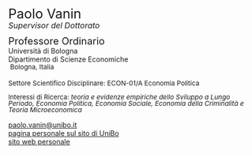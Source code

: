 <span class="indented" style="font-size: 20pt; color: var(--global-theme-color); display: block; line-height: 1; margin-bottom: 2pt;"> Paolo Vanin </span>
<span class="indented" style="font-size: 12pt; color: var(--global-theme-color); display: block; line-height: 1; margin-bottom: 2pt;"> <i>Supervisor del Dottorato</i> </span>

<span class="indented" style="font-size: 15pt; display: block; line-height: 1; margin-bottom: 2pt;"> Professore Ordinario </span>
<span class="indented" style="display: block; line-height: 1; margin-bottom: 2pt;"> Università di Bologna </span>
<span class="indented" style="display: block; line-height: 1; margin-bottom: 2pt;"> Dipartimento di Scienze Economiche </span>
<span class="indented" style="font-size: 10pt; display: block; ; line-height: 1; margin-bottom: 2pt;"> <i class="fa-solid fa-location-dot"></i> &nbsp;Bologna, Italia</span>
<br>
<span class="indented" style="font-size: 10pt; display: block; line-height: 1; margin-bottom: 2pt;"> Settore Scientifico Disciplinare: ECON-01/A Economia Politica </span>

<span class="indented" style="font-size: 10pt; display: block; line-height: 1; margin-bottom: 2pt;"> Interessi di Ricerca: <i> teoria e evidenze empiriche dello Sviluppo a Lungo Periodo, Economia Politica, Economia Sociale, Economia della Criminalità e Teoria Microeconomica </i></span>

<div class="icon-link indented">
  <i class="fa-solid fa-envelope fa-fw"></i>
  <a href="mailto:paolo.vanin@unibo.it">paolo.vanin@unibo.it</a>
</div>

<div class="icon-link indented">
  <i class="fa-solid fa-building-columns fa-fw"></i>
  <a href="https://www.unibo.it/sitoweb/paolo.vanin/">pagina personale sul sito di UniBo</a>
</div>

<div class="icon-link indented">
  <i class="fa-solid fa-globe fa-fw"></i>
  <a href="https://sites.google.com/site/paolovanin/">sito web personale</a>
</div>
